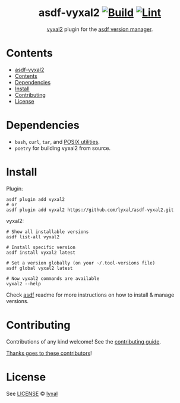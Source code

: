 <div align="center">

# asdf-vyxal2 [![Build](https://github.com/lyxal/asdf-vyxal2/actions/workflows/build.yml/badge.svg)](https://github.com/lyxal/asdf-vyxal2/actions/workflows/build.yml) [![Lint](https://github.com/lyxal/asdf-vyxal2/actions/workflows/lint.yml/badge.svg)](https://github.com/lyxal/asdf-vyxal2/actions/workflows/lint.yml)

[vyxal2](https://github.com/lyxal/vyxasdf) plugin for the [asdf version manager](https://asdf-vm.com).

</div>

# Contents

- [asdf-vyxal2  ](#asdf-vyxal2--)
- [Contents](#contents)
- [Dependencies](#dependencies)
- [Install](#install)
- [Contributing](#contributing)
- [License](#license)

# Dependencies

- `bash`, `curl`, `tar`, and [POSIX utilities](https://pubs.opengroup.org/onlinepubs/9699919799/idx/utilities.html).
- `poetry` for building vyxal2 from source.


# Install

Plugin:

```shell
asdf plugin add vyxal2
# or
asdf plugin add vyxal2 https://github.com/lyxal/asdf-vyxal2.git
```

vyxal2:

```shell
# Show all installable versions
asdf list-all vyxal2

# Install specific version
asdf install vyxal2 latest

# Set a version globally (on your ~/.tool-versions file)
asdf global vyxal2 latest

# Now vyxal2 commands are available
vyxal2 --help
```

Check [asdf](https://github.com/asdf-vm/asdf) readme for more instructions on how to
install & manage versions.

# Contributing

Contributions of any kind welcome! See the [contributing guide](contributing.md).

[Thanks goes to these contributors](https://github.com/lyxal/asdf-vyxal2/graphs/contributors)!

# License

See [LICENSE](LICENSE) © [lyxal](https://github.com/lyxal/)
